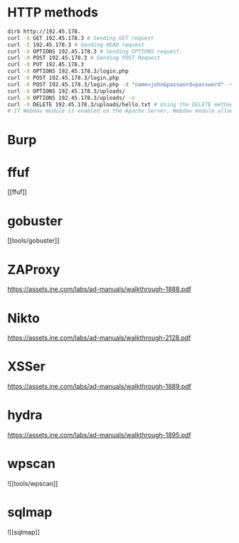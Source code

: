 # HTTP methods
```bash
dirb http://192.45.178.
curl -X GET 192.45.178.3 # Sending GET request
curl -I 192.45.178.3 # Sending HEAD request
curl -X OPTIONS 192.45.178.3 # Sending OPTIONS request.
curl -X POST 192.45.178.3 # Sending POST Request
curl -X PUT 192.45.178.3
curl -X OPTIONS 192.45.178.3/login.php
curl -X POST 192.45.178.3/login.php
curl -X POST 192.45.178.3/login.php -d "name=john&password=password" -v # Passing the username and password to the login.php page
curl -X OPTIONS 192.45.178.3/uploads/
curl -X OPTIONS 192.45.178.3/uploads/ -v
curl -X DELETE 192.45.178.3/uploads/hello.txt # Using the DELETE method to delete the file 
# If Webdav module is enabled on the Apache Server, Webdav module allows file upload via PUT method.


```
# Burp
# ffuf
[[ffuf]]

# gobuster
[[tools/gobuster]]

# ZAProxy
https://assets.ine.com/labs/ad-manuals/walkthrough-1888.pdf
# Nikto
https://assets.ine.com/labs/ad-manuals/walkthrough-2128.pdf
# XSSer
https://assets.ine.com/labs/ad-manuals/walkthrough-1889.pdf
# hydra
https://assets.ine.com/labs/ad-manuals/walkthrough-1895.pdf

# wpscan
![[tools/wpscan]]

# sqlmap
![[sqlmap]]